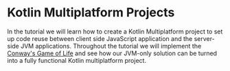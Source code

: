 # Kotlin Multiplatform Projects

In the tutorial we will learn how to create a Kotlin Multiplatform project
to set up code reuse between client side JavaScript application and the
server-side JVM applications. Throughout the tutorial we will
implement the [Conway's Game of Life](https://en.wikipedia.org/wiki/Conway%27s_Game_of_Life)
and see how our JVM-only solution can be turned into a fully functional
Kotlin multiplatform project.

